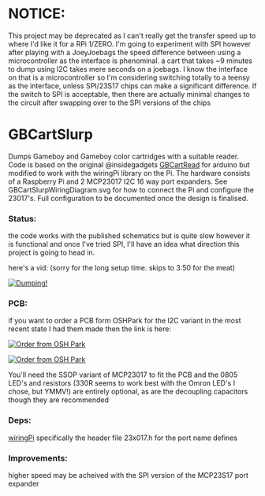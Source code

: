 # NOTICE: 
This project may be deprecated as I can't really get the transfer speed up to where I'd like it for a RPi 1/ZERO. I'm going to experiment with SPI however after playing with a JoeyJoebags the speed difference between using a microcontroller as the interface is phenominal. a cart that takes ~9 minutes to dump using I2C takes mere seconds on a joebags. I know the interface on that is a microcontroller so I'm considering switching totally to a teensy as the interface, unless SPI/23S17 chips can make a significant difference. If the switch to SPI is acceptable, then there are actually minimal changes to the circuit after swapping over to the SPI versions of the chips


# GBCartSlurp
Dumps Gameboy and Gameboy color cartridges with a suitable reader. Code is based on the original @insidegadgets [GBCartRead](https://github.com/insidegadgets/GBCartRead) for arduino but modified to work with the wiringPi library on the Pi. The hardware consists of a Raspberry Pi and 2 MCP23017 I2C 16 way port expanders.  See GBCartSlurpWiringDiagram.svg for how to connect the Pi and configure the 23017's. Full configuration to be documented once the design is finalised.

### Status:
the code works with the published schematics but is quite slow however it is functional and once I've tried SPI, I'll have an idea what direction this project is going to head in.

here's a vid: (sorry for the long setup time. skips to 3:50 for the meat)

[![Dumping!](http://img.youtube.com/vi/5k2ceMZk8GE/3.jpg)](https://www.youtube.com/watch?v=5k2ceMZk8GE?t=230)

### PCB:
if you want to order a PCB form OSHPark for the I2C variant in the most recent state I had them made then the link is here:

[![Order from OSH Park](https://oshpark.com/assets/badge-5b7ec47045b78aef6eb9d83b3bac6b1920de805e9a0c227658eac6e19a045b9c.png)](https://oshpark.com/shared_projects/dTC1g6Jf)

[![Order from OSH Park](https://644db4de3505c40a0444-327723bce298e3ff5813fb42baeefbaa.ssl.cf1.rackcdn.com/a7b95be807baf7ae4e85514ece911d38.png)](https://oshpark.com/shared_projects/dTC1g6Jf)

You'll need the SSOP variant of MCP23017 to fit the PCB and the 0805 LED's and resistors (330R seems to work best with the Omron LED's I chose, but YMMV!) are entirely optional, as are the decoupling capacitors though they are recommended 

### Deps:
[wiringPi](https://projects.drogon.net/raspberry-pi/wiringpi)
specifically the header file 23x017.h for the port name defines

### Improvements:
higher speed may be acheived with the SPI version of the MCP23S17 port expander
